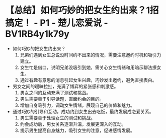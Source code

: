 # 【总结】如何巧妙的把女生约出来？1招搞定！ - P1 - 楚儿恋爱说 - BV1RB4y1k79y

-   如何巧妙的把女生约出来？
    1.  兄弟们遇到女生总说没时间约不出来的情况，需要注意邀约时机和吸引力建立。
    2.  女生忙是借口，说明兄弟没吸引到她，需关心女生情绪和用暗示聊法撩女生。
    3.  通过有趣有意思的消息引起女生兴趣，巧妙发出邀约，避免直接表白。
-   男女之间的暧昧拉扯，充满了博弈的紧张感和刺激感。
    1.  男女之间的互动充满了测试和挑战。
    2.  男生需要善于引导话题，直面约会的目的。
    3.  增加自身吸引力，调动女生情绪，展现自己的价值和魅力。
-   通过巧妙的引导和互动，成功约到女生出去吃饭，最终发展成恋爱关系。
    1.  男生需要善于处理女生的测试和挑战。
    2.  约会成功后，男女关系逐渐升温，发展更深入的互动。
    3.  提示男生提高自身魅力，吸引女生的注意，促进感情发展。